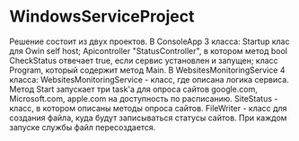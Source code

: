 # WindowsServiceProject
Решение состоит из двух проектов.
В ConsoleApp 3 класса: 
Startup клас для Owin self host; 
Apicontroller "StatusController", в котором метод bool CheckStatus отвечает true, если сервис установлен и запущен;
класс Program, который содержит метод Main.
В WebsitesMonitoringService 4 класса:
WebsitesMonitoringService - класс, где описана логика сервиса. Метод Start запускает три task'а для опроса сайтов 
google.com, Microsoft.com, apple.com на доступность по расписанию.
SiteStatus - класс, в котором описаны методы опроса сайтов.
FileWriter - класс для создания файла, куда будут записываться статусы сайтов. При каждом запуске службы файл пересоздается. 

